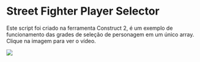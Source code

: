 # Street Fighter Player Selector

Este script foi criado na ferramenta Construct 2, é um exemplo de funcionamento das grades de seleção de personagem em um único array.
Clique na imagem para ver o vídeo.

[![](https://img.youtube.com/vi/nGBt3qe6fVo/0.jpg)](http://www.youtube.com/watch?v=nGBt3qe6fVo "Click to play on Youtube.com")
